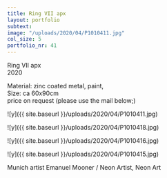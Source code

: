 ```yaml
---
title: Ring VII apx
layout: portfolio
subtext: 
image: "/uploads/2020/04/P1010411.jpg"
col_size: 5
portfolio_nr: 41
---
```

Ring VII apx  
2020

Material: zinc coated metal, paint,  
Size: ca 60x90cm  
price on request (please use the mail below;)

![y]({{ site.baseurl }}/uploads/2020/04/P1010411.jpg)

![y]({{ site.baseurl }}/uploads/2020/04/P1010418.jpg)

![y]({{ site.baseurl }}/uploads/2020/04/P1010416.jpg)

![y]({{ site.baseurl }}/uploads/2020/04/P1010415.jpg)

Munich artist Emanuel Mooner / Neon Artist, Neon Art
